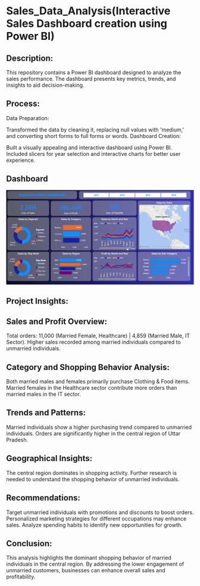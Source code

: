 # Sales_Data_Analysis(Interactive Sales Dashboard creation using Power BI)
## Description:
This repository contains a Power BI dashboard designed to analyze the sales performance. The dashboard presents key metrics, trends, and insights to aid decision-making.

## Process:
Data Preparation:

Transformed the data by cleaning it, replacing null values with 'medium,' and converting short forms to full forms or words.
Dashboard Creation:

Built a visually appealing and interactive dashboard using Power BI.
Included slicers for year selection and interactive charts for better user experience.

## Dashboard
![Screenshot Sales Dashboard](https://github.com/shikhachaurasia7/PowerBI_Superstore_sales_Dashboard/blob/main/Screenshot%20%20Superstore%20Sales%20PowrBI%20Dashboard.png)

## Project Insights:
## Sales and Profit Overview:
Total orders: 11,000 (Married Female, Healthcare) | 4,859 (Married Male, IT Sector).
Higher sales recorded among married individuals compared to unmarried individuals.
## Category and Shopping Behavior Analysis:
Both married males and females primarily purchase Clothing & Food items.
Married females in the Healthcare sector contribute more orders than married males in the IT sector.
## Trends and Patterns:
Married individuals show a higher purchasing trend compared to unmarried individuals.
Orders are significantly higher in the central region of Uttar Pradesh.
## Geographical Insights:
The central region dominates in shopping activity.
Further research is needed to understand the shopping behavior of unmarried individuals.
## Recommendations:
Target unmarried individuals with promotions and discounts to boost orders.
Personalized marketing strategies for different occupations may enhance sales.
Analyze spending habits to identify new opportunities for growth.
## Conclusion:
This analysis highlights the dominant shopping behavior of married individuals in the central region. By addressing the lower engagement of unmarried customers, businesses can enhance overall sales and profitability.







